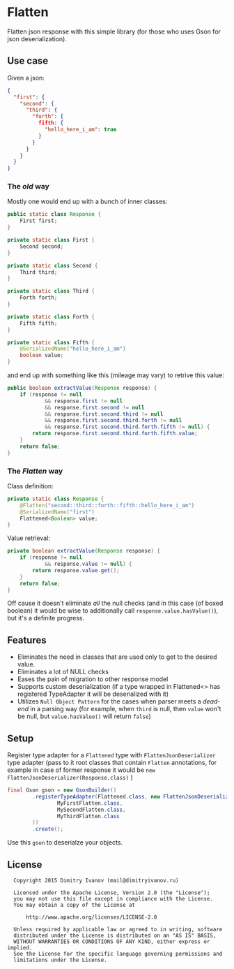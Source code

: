 # Flatten

Flatten json response with this simple library (for those who uses Gson for json deserialization).

## Use case

Given a json:
```json
{
  "first": {
    "second": {
      "third": {
        "forth": {
          fifth: {
            "hello_here_i_am": true
          }
        }
      }
    }
  }
}
```

### The *old* way
Mostly one would end up with a bunch of inner classes:
```java
public static class Response {
    First first;
}

private static class First {
    Second second;
}

private static class Second {
    Third third;
}

private static class Third {
    Forth forth;
}

private static class Forth {
    Fifth fifth;
}

private static class Fifth {
    @SerializedName("hello_here_i_am")
    boolean value;
}
```

and end up with something like this (mileage may vary) to retrive this value:
```java
public boolean extractValue(Response response) {
    if (response != null
            && response.first != null
            && response.first.second != null
            && response.first.second.third != null
            && response.first.second.third.forth != null
            && response.first.second.third.forth.fifth != null) {
        return response.first.second.third.forth.fifth.value;
    }
    return false;
}
```

### The *Flatten* way
Class definition:
```java
private static class Response {
    @Flatten("second::third::forth::fifth::hello_here_i_am")
    @SerializedName("first")
    Flattened<Boolean> value;
}
```

Value retrieval:
```java
private boolean extractValue(Response response) {
    if (response != null
            && response.value != null) {
        return response.value.get();
    }
    return false;
}
```
Off cause it doesn't eliminate *all* the null checks (and in this case (of boxed boolean) it would be wise to additionally call `response.value.hasValue()`), but it's a definite progress.

## Features
* Eliminates the need in classes that are used only to get to the desired value.
* Eliminates a lot of NULL checks
* Eases the pain of migration to other response model
* Supports custom deserialization (if a type wrapped in Flattened<> has registered TypeAdapter it will be deserialized with it)
* Utilizes `Null Object Pattern` for the cases when parser meets a *dead-end* in a parsing way (for example, when `third` is null, then `value` won't be null, but `value.hasValue()` will return `false`)

## Setup
Register type adapter for a `Flattened` type with `FlattenJsonDeserializer` type adapter (pass to it root classes that contain `Flatten` annotations, for example in case of former response it would be `new FlattenJsonDeserializer(Response.class)` )
```java
final Gson gson = new GsonBuilder()
        .registerTypeAdapter(Flattened.class, new FlattenJsonDeserializer(
                MyFirstFlatten.class,
                MySecondFlatten.class,
                MyThirdFlatten.class
        ))
        .create();
```

Use this `gson` to deserialze your objects.

## License

```
  Copyright 2015 Dimitry Ivanov (mail@dimitryivanov.ru)

  Licensed under the Apache License, Version 2.0 (the "License");
  you may not use this file except in compliance with the License.
  You may obtain a copy of the License at

      http://www.apache.org/licenses/LICENSE-2.0

  Unless required by applicable law or agreed to in writing, software
  distributed under the License is distributed on an "AS IS" BASIS,
  WITHOUT WARRANTIES OR CONDITIONS OF ANY KIND, either express or implied.
  See the License for the specific language governing permissions and
  limitations under the License.
```

